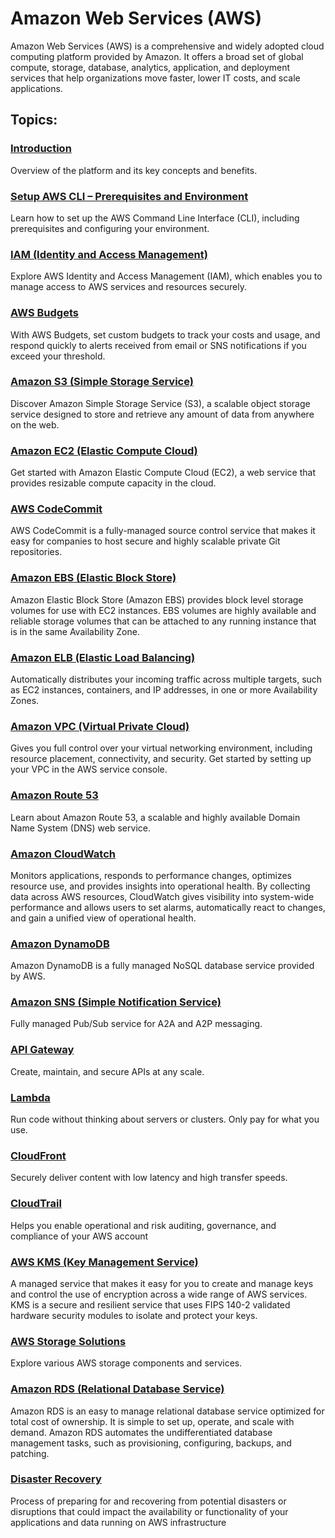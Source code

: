 # Amazon Web Services (AWS)

Amazon Web Services (AWS) is a comprehensive and widely adopted cloud computing platform provided by Amazon. It offers a broad set of global compute, storage, database, analytics, application, and deployment services that help organizations move faster, lower IT costs, and scale applications.

## Topics:

### [Introduction](intro.md)
Overview of the platform and its key concepts and benefits.

### [Setup AWS CLI – Prerequisites and Environment](cli.md)
Learn how to set up the AWS Command Line Interface (CLI), including prerequisites and configuring your environment.

### [IAM (Identity and Access Management)](iam.md)
Explore AWS Identity and Access Management (IAM), which enables you to manage access to AWS services and resources securely.

### [AWS Budgets](budget.md)
With AWS Budgets, set custom budgets to track your costs and usage, and respond quickly to alerts received from email or SNS notifications if you exceed your threshold.

### [Amazon S3 (Simple Storage Service)](s3.md)
Discover Amazon Simple Storage Service (S3), a scalable object storage service designed to store and retrieve any amount of data from anywhere on the web.

### [Amazon EC2 (Elastic Compute Cloud)](ec2.md)
Get started with Amazon Elastic Compute Cloud (EC2), a web service that provides resizable compute capacity in the cloud.

### [AWS CodeCommit](cc.md)
AWS CodeCommit is a fully-managed source control service that makes it easy for companies to host secure and highly scalable private Git repositories.

### [Amazon EBS (Elastic Block Store)](ebs.md)
Amazon Elastic Block Store (Amazon EBS) provides block level storage volumes for use with EC2 instances. EBS volumes are highly available and reliable storage volumes that can be attached to any running instance that is in the same Availability Zone.

### [Amazon ELB (Elastic Load Balancing)](elb.md)
Automatically distributes your incoming traffic across multiple targets, such as EC2 instances, containers, and IP addresses, in one or more Availability Zones.

### [Amazon VPC (Virtual Private Cloud)](vpc.md)
Gives you full control over your virtual networking environment, including resource placement, connectivity, and security. Get started by setting up your VPC in the AWS service console.

### [Amazon Route 53](route53.md)
Learn about Amazon Route 53, a scalable and highly available Domain Name System (DNS) web service.

### [Amazon CloudWatch](watch.md)
Monitors applications, responds to performance changes, optimizes resource use, and provides insights into operational health. By collecting data across AWS resources, CloudWatch gives visibility into system-wide performance and allows users to set alarms, automatically react to changes, and gain a unified view of operational health.

### [Amazon DynamoDB](ddb.md)
Amazon DynamoDB is a fully managed NoSQL database service provided by AWS.

### [Amazon SNS (Simple Notification Service)](sns.md)
Fully managed Pub/Sub service for A2A and A2P messaging.

### [API Gateway](api.md)
Create, maintain, and secure APIs at any scale.

### [Lambda](lam.md)
Run code without thinking about servers or clusters. Only pay for what you use.

### [CloudFront](cf.md)
Securely deliver content with low latency and high transfer speeds.

### [CloudTrail](ct.md)
Helps you enable operational and risk auditing, governance, and compliance of your AWS account

### [AWS KMS (Key Management Service)](kms.md)
A managed service that makes it easy for you to create and manage keys and control the use of encryption across a wide range of AWS services. KMS is a secure and resilient service that uses FIPS 140-2 validated hardware security modules to isolate and protect your keys.

### [AWS Storage Solutions](store.md)
Explore various AWS storage components and services.

### [Amazon RDS (Relational Database Service)](rds.md)
Amazon RDS is an easy to manage relational database service optimized for total cost of ownership. It is simple to set up, operate, and scale with demand. Amazon RDS automates the undifferentiated database management tasks, such as provisioning, configuring, backups, and patching.

### [Disaster Recovery](dr.md)
Process of preparing for and recovering from potential disasters or disruptions that could impact the availability or functionality of your applications and data running on AWS infrastructure
